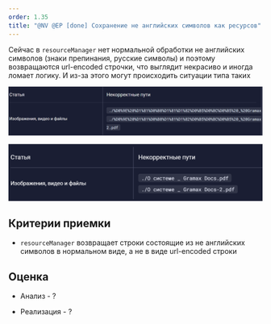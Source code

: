 ```yaml
---
order: 1.35
title: "@NV @EP [done] Сохранение не английских символов как ресурсов"
---
```


Сейчас в `resourceManager` нет нормальной обработки не английских символов (знаки препинания, русские символы) и поэтому возвращаются url-encoded строчки, что выглядит некрасиво и иногда ломает логику. И из-за этого могут происходить ситуации типа таких

![](./obrabotka-ne-angliyskikh-simvolov-v-resourcemanag.png "Как сейчас")

![](./obrabotka-ne-angliyskikh-simvolov-v-resourcemanag-2.png "Как должно быть")

## Критерии приемки

-  `resourceManager` возвращает строки состоящие из не английских символов в нормальном виде, а не в виде url-encoded строки

## Оценка

-  Анализ - ?

-  Реализация - ?